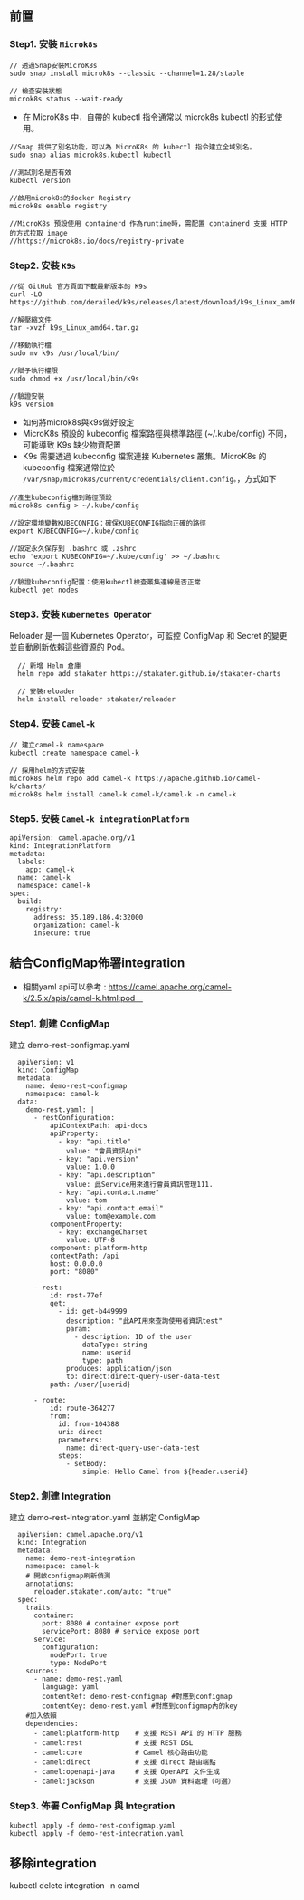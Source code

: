 ## 前置
### Step1. 安裝 `Microk8s`
  ```
  // 透過Snap安裝MicroK8s
  sudo snap install microk8s --classic --channel=1.28/stable
   
  // 檢查安裝狀態
  microk8s status --wait-ready
  ```
  - 在 MicroK8s 中，自帶的 kubectl 指令通常以 microk8s kubectl 的形式使用。
   ```
   //Snap 提供了別名功能，可以為 MicroK8s 的 kubectl 指令建立全域別名。
   sudo snap alias microk8s.kubectl kubectl

   //測試別名是否有效
   kubectl version

   //啟用microk8s的docker Registry
   microk8s enable registry

   //MicroK8s 預設使用 containerd 作為runtime時，需配置 containerd 支援 HTTP 的方式拉取 image
   //https://microk8s.io/docs/registry-private

   ```

### Step2. 安裝 `K9s`
  ```
  //從 GitHub 官方頁面下載最新版本的 K9s
  curl -LO https://github.com/derailed/k9s/releases/latest/download/k9s_Linux_amd64.tar.gz

  //解壓縮文件
  tar -xvzf k9s_Linux_amd64.tar.gz

  //移動執行檔
  sudo mv k9s /usr/local/bin/

  //賦予執行權限
  sudo chmod +x /usr/local/bin/k9s

  //驗證安裝
  k9s version
  ```
  - 如何將microk8s與k9s做好設定
  - MicroK8s 預設的 kubeconfig 檔案路徑與標準路徑 (~/.kube/config) 不同，可能導致 K9s 缺少物資配置 
  - K9s 需要透過 kubeconfig 檔案連接 Kubernetes 叢集。MicroK8s 的 kubeconfig 檔案通常位於 `/var/snap/microk8s/current/credentials/client.config。`，方式如下
  ```
  //產生kubeconfig檔到路徑預設
  microk8s config > ~/.kube/config

  //設定環境變數KUBECONFIG：確保KUBECONFIG指向正確的路徑
  export KUBECONFIG=~/.kube/config

  //設定永久保存到 .bashrc 或 .zshrc
  echo 'export KUBECONFIG=~/.kube/config' >> ~/.bashrc
  source ~/.bashrc

  //驗證kubeconfig配置：使用kubectl檢查叢集連線是否正常
  kubectl get nodes
  ```
### Step3. 安裝 `Kubernetes Operator`
Reloader 是一個 Kubernetes Operator，可監控 ConfigMap 和 Secret 的變更並自動刷新依賴這些資源的 Pod。
```
  // 新增 Helm 倉庫
  helm repo add stakater https://stakater.github.io/stakater-charts

  // 安裝reloader
  helm install reloader stakater/reloader
```

### Step4. 安裝 `Camel-k`
```
// 建立camel-k namespace
kubectl create namespace camel-k

// 採用helm的方式安裝
microk8s helm repo add camel-k https://apache.github.io/camel-k/charts/
microk8s helm install camel-k camel-k/camel-k -n camel-k

```
### Step5. 安裝 `Camel-k integrationPlatform`
```
apiVersion: camel.apache.org/v1
kind: IntegrationPlatform
metadata:
  labels:
    app: camel-k
  name: camel-k
  namespace: camel-k
spec:
  build:
    registry:
      address: 35.189.186.4:32000
      organization: camel-k
      insecure: true

```

## 結合ConfigMap佈署integration
- 相關yaml api可以參考 : https://camel.apache.org/camel-k/2.5.x/apis/camel-k.html:pod　

### Step1. 創建 ConfigMap
建立 demo-rest-configmap.yaml
  ```
    apiVersion: v1
    kind: ConfigMap
    metadata:
      name: demo-rest-configmap
      namespace: camel-k
    data:
      demo-rest.yaml: |
        - restConfiguration:
            apiContextPath: api-docs
            apiProperty:
              - key: "api.title"
                value: "會員資訊Api"
              - key: "api.version"
                value: 1.0.0
              - key: "api.description"
                value: 此Service用來進行會員資訊管理111.
              - key: "api.contact.name"
                value: tom
              - key: "api.contact.email"
                value: tom@example.com
            componentProperty:
              - key: exchangeCharset
                value: UTF-8
            component: platform-http
            contextPath: /api
            host: 0.0.0.0
            port: "8080"

        - rest:
            id: rest-77ef
            get:
              - id: get-b449999
                description: "此API用來查詢使用者資訊test"
                param:
                  - description: ID of the user
                    dataType: string
                    name: userid
                    type: path
                produces: application/json
                to: direct:direct-query-user-data-test
            path: /user/{userid}
        
        - route:
            id: route-364277
            from:
              id: from-104388
              uri: direct
              parameters:
                name: direct-query-user-data-test
              steps:
                - setBody:
                    simple: Hello Camel from ${header.userid}

  ```

### Step2. 創建 Integration
建立 demo-rest-Integration.yaml 並綁定 ConfigMap
  ```
    apiVersion: camel.apache.org/v1
    kind: Integration
    metadata:
      name: demo-rest-integration
      namespace: camel-k
      # 開啟configmap刷新偵測
      annotations:
        reloader.stakater.com/auto: "true"
    spec:
      traits:
        container:
          port: 8080 # container expose port
          servicePort: 8080 # service expose port
        service:
          configuration:
            nodePort: true
            type: NodePort
      sources:
        - name: demo-rest.yaml
          language: yaml
          contentRef: demo-rest-configmap #對應到configmap
          contentKey: demo-rest.yaml #對應到configmap內的key
      #加入依賴
      dependencies:
        - camel:platform-http    # 支援 REST API 的 HTTP 服務
        - camel:rest             # 支援 REST DSL
        - camel:core             # Camel 核心路由功能
        - camel:direct           # 支援 direct 路由端點
        - camel:openapi-java     # 支援 OpenAPI 文件生成
        - camel:jackson          # 支援 JSON 資料處理（可選）
  ```
### Step3. 佈署 ConfigMap 與 Integration
  ```
  kubectl apply -f demo-rest-configmap.yaml
  kubectl apply -f demo-rest-integration.yaml
  ```

## 移除integration
kubectl delete integration <integration-name> -n camel
